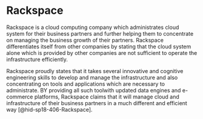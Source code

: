 Rackspace
=========

Rackspace is a cloud computing company which administrates cloud system
for their business partners and further helping them to concentrate on
managing the business growth of their partners. Rackspace differentiates
itself from other companies by stating that the cloud system alone which
is provided by other companies are not sufficient to operate the
infrastructure efficiently.

Rackspace proudly states that it takes several innovative and cognitive
engineering skills to develop and manage the infrastructure and also
concentrating on tools and applications which are necessary to
administrate. BY providing all such toolwith updated data engines and
e-commerce platforms, Rackspace claims that it will manage cloud and
infrastructure of their business partners in a much different and
efficient way [@hid-sp18-406-Rackspace].
